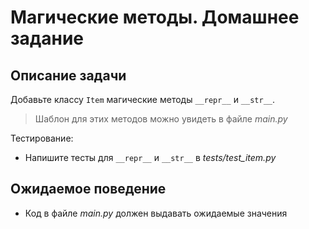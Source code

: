 # Магические методы. Домашнее задание

## Описание задачи

Добавьте классу `Item` магические методы `__repr__` и `__str__`.
> Шаблон для этих методов можно увидеть в файле _main.py_

Тестирование:
- Напишите тесты для `__repr__` и `__str__` в _tests/test_item.py_

## Ожидаемое поведение
- Код в файле _main.py_ должен выдавать ожидаемые значения